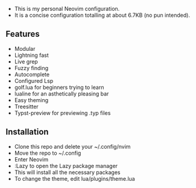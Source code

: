 - This is my personal Neovim configuration.
- It is a concise configuration totalling at about 6.7KB (no pun intended).

## Features
- Modular
- Lightning fast
- Live grep
- Fuzzy finding
- Autocomplete
- Configured Lsp
- golf.lua for beginners trying to learn
- lualine for an asthetically pleasing bar
- Easy theming
- Treesitter
- Typst-preview for previewing .typ files

## Installation
- Clone this repo and delete your ~/.config/nvim
- Move the repo to ~/.config
- Enter Neovim
- :Lazy to open the Lazy package manager
- This will install all the necessary packages
- To change the theme, edit lua/plugins/theme.lua
